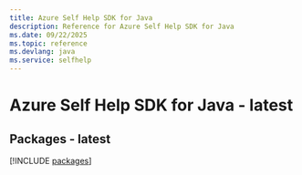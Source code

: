 ```yaml
---
title: Azure Self Help SDK for Java
description: Reference for Azure Self Help SDK for Java
ms.date: 09/22/2025
ms.topic: reference
ms.devlang: java
ms.service: selfhelp
---
```

# Azure Self Help SDK for Java - latest
## Packages - latest
[!INCLUDE [packages](self-help-index.md)]